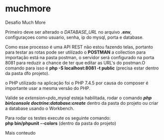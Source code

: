 # muchmore
Desafio Much More

Primeiro deve ser alterado o _DATABASE_URL_ no arquivo __.env__, configuraçoes como usuario, senha, ip do mysql, porta  e database.

Como esse processo é uma API REST não estou fazendo telas, portanto para testar as rotas pode ser utilizado o **POSTMAN** a collection para importação está na pasta postman, o
servidor será configurado na porta 8081 para reduzir a chance de ter que editar as URL's do postman.O comando para isso é **php -S localhost:8081 -t public** (precisa estar dentro da pasta dfo projeto).

o PHP utilizado na aplicação foi o PHP 7.4.5 por causa do composer é importante usar a mesma versão do PHP.

Valide se _extension=pdo_mysql_ esteja habilitada, rodar o comando **_php bin\console doctrine:database:create_** dentro da pasta do projeto ou criar a database usando o Workbench.

Para rodar os testes execute os seguinte comando:
<br /> **php bin/phpunit --colors** (dentro da pasta do projeto)

Mais conteudo
